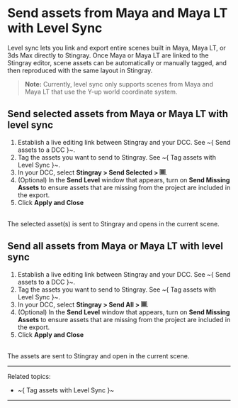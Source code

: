 # Send assets from Maya and Maya LT with Level Sync

Level sync lets you link and export entire scenes built in Maya, Maya LT, or 3ds Max directly to Stingray. Once Maya or Maya LT are linked to the Stingray editor, scene assets can be automatically or manually tagged, and then reproduced with the same layout in Stingray.

> **Note:** Currently, level sync only supports scenes from Maya and Maya LT that use the Y-up world coordinate system.

## Send selected assets from Maya or Maya LT with level sync

1. Establish a live editing link between Stingray and your DCC. See ~{ Send assets to a DCC }~.
2. Tag the assets you want to send to Stingray. See ~{ Tag assets with Level Sync }~.
3. In your DCC, select **Stingray > Send Selected > ![](../../images/opt_box.png)**.
4. (Optional) In the **Send Level** window that appears, turn on **Send Missing Assets** to ensure assets that are missing from the project are included in the export.
5. Click **Apply and Close**
<br>
  The selected asset(s) is sent to Stingray and opens in the current scene.

## Send all assets from Maya or Maya LT with level sync
1. Establish a live editing link between Stingray and your DCC. See ~{ Send assets to a DCC }~.
2. Tag the assets you want to send to Stingray. See ~{ Tag assets with Level Sync }~.
3. In your DCC, select **Stingray > Send All > ![](../../images/opt_box.png)**.
4. (Optional) In the **Send Level** window that appears, turn on **Send Missing Assets** to ensure assets that are missing from the project are included in the export.
5. Click **Apply and Close**
<br>
  The assets are sent to Stingray and open in the current scene.

---
Related topics:
- ~{ Tag assets with Level Sync }~
---
